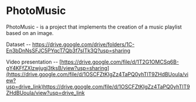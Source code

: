 # PhotoMusic
PhotoMusic - is a project that implements the creation of a music playlist based on an image.

Dataset -- https://drive.google.com/drive/folders/1C-En3bDnNsSFJC5PYqcT7Qb3f7sITk3Q?usp=sharing

Video presentation -- [https://drive.google.com/file/d/1T2G1OMCSq6B-gY4KFfZXlzwjugj3tksB/view?usp=sharing](https://drive.google.com/file/d/1OSCFZtKIgZz4TaPQ0yhTlT9ZHdBUouIa/view?usp=drive_link)https://drive.google.com/file/d/1OSCFZtKIgZz4TaPQ0yhTlT9ZHdBUouIa/view?usp=drive_link
